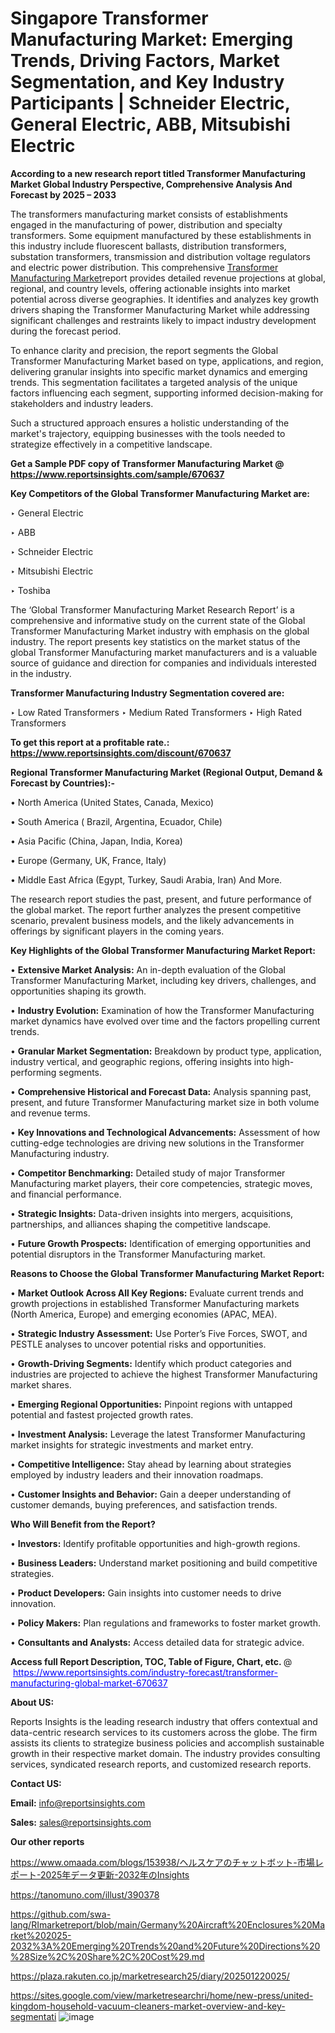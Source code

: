 # Singapore Transformer Manufacturing Market: Emerging Trends, Driving Factors, Market Segmentation, and Key Industry Participants | Schneider Electric, General Electric, ABB, Mitsubishi Electric

<strong>According to a new research report titled Transformer Manufacturing Market Global Industry Perspective, Comprehensive Analysis And Forecast by 2025 – 2033</strong>

The transformers manufacturing market consists of establishments engaged in the manufacturing of power, distribution and specialty transformers. Some equipment manufactured by these establishments in this industry include fluorescent ballasts, distribution transformers, substation transformers, transmission and distribution voltage regulators and electric power distribution. This comprehensive <a href=https://www.reportsinsights.com/sample/670637>Transformer Manufacturing Market</a>report provides detailed revenue projections at global, regional, and country levels, offering actionable insights into market potential across diverse geographies. It identifies and analyzes key growth drivers shaping the Transformer Manufacturing Market while addressing significant challenges and restraints likely to impact industry development during the forecast period.

To enhance clarity and precision, the report segments the Global Transformer Manufacturing Market based on type, applications, and region, delivering granular insights into specific market dynamics and emerging trends. This segmentation facilitates a targeted analysis of the unique factors influencing each segment, supporting informed decision-making for stakeholders and industry leaders.

Such a structured approach ensures a holistic understanding of the market's trajectory, equipping businesses with the tools needed to strategize effectively in a competitive landscape.

<strong>Get a Sample PDF copy of Transformer Manufacturing Market </strong><strong>@<a href=https://www.reportsinsights.com/sample/670637 style=color:#0000ff;> https://www.reportsinsights.com/sample/670637</a></strong></font>

<strong>Key Competitors of the Global Transformer Manufacturing Market are:</strong>

‣ General Electric

‣ ABB

‣ Schneider Electric

‣ Mitsubishi Electric

‣ Toshiba

The ‘Global Transformer Manufacturing Market Research Report’ is a comprehensive and informative study on the current state of the Global Transformer Manufacturing Market industry with emphasis on the global industry. The report presents key statistics on the market status of the global Transformer Manufacturing market manufacturers and is a valuable source of guidance and direction for companies and individuals interested in the industry.

<strong>Transformer Manufacturing Industry Segmentation covered are:</strong>

‣ Low Rated Transformers
‣ Medium Rated Transformers
‣ High Rated Transformers

<strong>To get this report at a profitable rate.: <a href=https://www.reportsinsights.com/discount/670637 style=color:#0000ff;>https://www.reportsinsights.com/discount/670637</a></strong></font>

<strong>Regional Transformer Manufacturing Market (Regional Output, Demand &amp; Forecast by Countries):-</strong>

• North America (United States, Canada, Mexico)

• South America ( Brazil, Argentina, Ecuador, Chile)

• Asia Pacific (China, Japan, India, Korea)

• Europe (Germany, UK, France, Italy)

• Middle East Africa (Egypt, Turkey, Saudi Arabia, Iran) And More.

The research report studies the past, present, and future performance of the global market. The report further analyzes the present competitive scenario, prevalent business models, and the likely advancements in offerings by significant players in the coming years.

<strong>Key Highlights of the Global Transformer Manufacturing Market Report:</strong>

• <strong>Extensive Market Analysis:</strong> An in-depth evaluation of the Global Transformer Manufacturing Market, including key drivers, challenges, and opportunities shaping its growth.

• <strong>Industry Evolution:</strong> Examination of how the Transformer Manufacturing market dynamics have evolved over time and the factors propelling current trends.

• <strong>Granular Market Segmentation:</strong> Breakdown by product type, application, industry vertical, and geographic regions, offering insights into high-performing segments.

• <strong>Comprehensive Historical and Forecast Data:</strong> Analysis spanning past, present, and future Transformer Manufacturing market size in both volume and revenue terms.

• <strong>Key Innovations and Technological Advancements:</strong> Assessment of how cutting-edge technologies are driving new solutions in the Transformer Manufacturing industry.

• <strong>Competitor Benchmarking:</strong> Detailed study of major Transformer Manufacturing market players, their core competencies, strategic moves, and financial performance.

• <strong>Strategic Insights:</strong> Data-driven insights into mergers, acquisitions, partnerships, and alliances shaping the competitive landscape.

• <strong>Future Growth Prospects:</strong> Identification of emerging opportunities and potential disruptors in the Transformer Manufacturing market.

<strong>Reasons to Choose the Global Transformer Manufacturing Market Report:</strong>

• <strong>Market Outlook Across All Key Regions:</strong> Evaluate current trends and growth projections in established Transformer Manufacturing markets (North America, Europe) and emerging economies (APAC, MEA).

• <strong>Strategic Industry Assessment:</strong> Use Porter’s Five Forces, SWOT, and PESTLE analyses to uncover potential risks and opportunities.

• <strong>Growth-Driving Segments:</strong> Identify which product categories and industries are projected to achieve the highest Transformer Manufacturing market shares.

• <strong>Emerging Regional Opportunities:</strong> Pinpoint regions with untapped potential and fastest projected growth rates.

• <strong>Investment Analysis:</strong> Leverage the latest Transformer Manufacturing market insights for strategic investments and market entry.

• <strong>Competitive Intelligence:</strong> Stay ahead by learning about strategies employed by industry leaders and their innovation roadmaps.

• <strong>Customer Insights and Behavior:</strong> Gain a deeper understanding of customer demands, buying preferences, and satisfaction trends.

<strong>Who Will Benefit from the Report?</strong>

• <strong>Investors:</strong> Identify profitable opportunities and high-growth regions.

• <strong>Business Leaders:</strong> Understand market positioning and build competitive strategies.

• <strong>Product Developers:</strong> Gain insights into customer needs to drive innovation.

• <strong>Policy Makers:</strong> Plan regulations and frameworks to foster market growth.

• <strong>Consultants and Analysts:</strong> Access detailed data for strategic advice.
</ul>
<strong>Access full Report Description, TOC, Table of Figure, Chart, etc. </strong>@  <a href=https://www.reportsinsights.com/industry-forecast/transformer-manufacturing-global-market-670637 style=color:#0000ff;>https://www.reportsinsights.com/industry-forecast/transformer-manufacturing-global-market-670637</a></font>

<strong><strong>About US</strong>:</strong>

Reports Insights is the leading research industry that offers contextual and data-centric research services to its customers across the globe. The firm assists its clients to strategize business policies and accomplish sustainable growth in their respective market domain. The industry provides consulting services, syndicated research reports, and customized research reports.

<strong>Contact US:</strong>

<p class=""""><b>Email:</b> <a href=mailto:info@reportsinsights.com>info@reportsinsights.com</a></p>
<p class=""""><b>Sales:</b> <a href=mailto:sales@reportsinsights.com>sales@reportsinsights.com</a></p>

<strong>Our other reports</strong>

<a href=https://www.omaada.com/blogs/153938/ヘルスケアのチャットボット-市場レポート-2025年データ更新-2032年のInsights>https://www.omaada.com/blogs/153938/ヘルスケアのチャットボット-市場レポート-2025年データ更新-2032年のInsights</a>

<a href=https://tanomuno.com/illust/390378>https://tanomuno.com/illust/390378</a>

<a href=https://github.com/swa-lang/RImarketreport/blob/main/Germany%20Aircraft%20Enclosures%20Market%202025-2032%3A%20Emerging%20Trends%20and%20Future%20Directions%20%28Size%2C%20Share%2C%20Cost%29.md>https://github.com/swa-lang/RImarketreport/blob/main/Germany%20Aircraft%20Enclosures%20Market%202025-2032%3A%20Emerging%20Trends%20and%20Future%20Directions%20%28Size%2C%20Share%2C%20Cost%29.md</a>

<a href=https://plaza.rakuten.co.jp/marketresearch25/diary/202501220025/>https://plaza.rakuten.co.jp/marketresearch25/diary/202501220025/</a>

<a href=https://sites.google.com/view/marketresearchri/home/new-press/united-kingdom-household-vacuum-cleaners-market-overview-and-key-segmentati>https://sites.google.com/view/marketresearchri/home/new-press/united-kingdom-household-vacuum-cleaners-market-overview-and-key-segmentati</a>
![image](https://github.com/user-attachments/assets/a75fcc92-17ce-4e5e-9c29-ade15921ac67)
